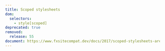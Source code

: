 ```yaml
---
title: Scoped stylesheets
dom:
  selectors:
    - style[scoped]
deprecated: true
removed:
  release: 55
document: https://www.fxsitecompat.dev/docs/2017/scoped-stylesheets-are-no-longer-supported/
---
```

